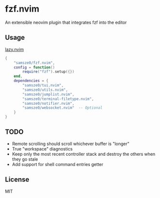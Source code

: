 # fzf.nvim

An extensible neovim plugin that integrates fzf into the editor

## Usage

[lazy.nvim](https://github.com/folke/lazy.nvim)

```lua
{
    "samsze0/fzf.nvim",
    config = function()
        require("fzf").setup({})
    end,
    dependencies = {
        "samsze0/tui.nvim",
        "samsze0/utils.nvim",
        "samsze0/jumplist.nvim",
        "samsze0/terminal-filetype.nvim",
        "samsze0/notifier.nvim",
        "samsze0/websocket.nvim"  -- Optional
    }
}
```

## TODO

- Remote scrolling should scroll whichever buffer is "longer"
- True "workspace" diagnostics
- Keep only the most recent controller stack and destroy the others when they go stale
- Add support for shell command entries getter

## License

MIT
